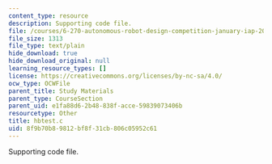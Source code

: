 ```yaml
---
content_type: resource
description: Supporting code file.
file: /courses/6-270-autonomous-robot-design-competition-january-iap-2005/8f9b70b89812bf8f31cb806c05952c61_hbtest.c
file_size: 1313
file_type: text/plain
hide_download: true
hide_download_original: null
learning_resource_types: []
license: https://creativecommons.org/licenses/by-nc-sa/4.0/
ocw_type: OCWFile
parent_title: Study Materials
parent_type: CourseSection
parent_uid: e1fa88d6-2b48-838f-acce-59839073406b
resourcetype: Other
title: hbtest.c
uid: 8f9b70b8-9812-bf8f-31cb-806c05952c61
---
```

Supporting code file.